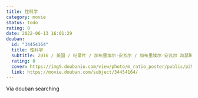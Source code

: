 ```yaml
---
title: 性科学
category: movie
status: todo
rating: 0
date: 2022-06-13 16:01:29
douban:
  id: "34454164"
  title: 性科学
  subtitle: 2016 / 美国 / 纪录片 / 加布里埃尔·安瓦尔 / 加布里埃尔·安瓦尔 凯瑟琳·奥克森伯格
  rating: 0
  cover: https://img9.doubanio.com/view/photo/m_ratio_poster/public/p2587758634.jpg
  link: https://movie.douban.com/subject/34454164/
---
```


Via douban searching 